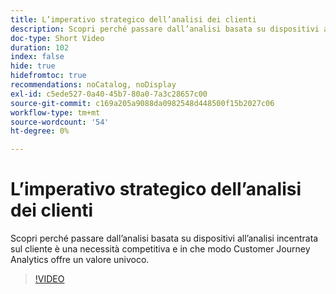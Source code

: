 ```yaml
---
title: L’imperativo strategico dell’analisi dei clienti
description: Scopri perché passare dall’analisi basata su dispositivi all’analisi incentrata sul cliente è una necessità competitiva e in che modo Customer Journey Analytics offre un valore univoco.
doc-type: Short Video
duration: 102
index: false
hide: true
hidefromtoc: true
recommendations: noCatalog, noDisplay
exl-id: c5ede527-0a40-45b7-80a0-7a3c28657c00
source-git-commit: c169a205a9088da0982548d448500f15b2027c06
workflow-type: tm+mt
source-wordcount: '54'
ht-degree: 0%

---
```


# L’imperativo strategico dell’analisi dei clienti

Scopri perché passare dall’analisi basata su dispositivi all’analisi incentrata sul cliente è una necessità competitiva e in che modo Customer Journey Analytics offre un valore univoco.

<!-- 62_S112_3442459_101_the-strategic-imperative-of-customer-analytics -->
>[!VIDEO](https://video.tv.adobe.com/v/3458322/?learn=on&enablevpops=true)
